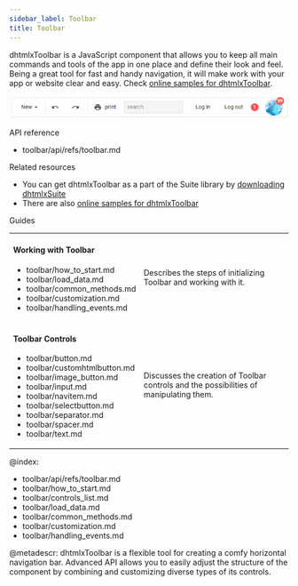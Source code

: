 ```yaml
---
sidebar_label: Toolbar
title: Toolbar
---          
```




dhtmlxToolbar is a JavaScript component that allows you to keep all main commands and tools of the app in one place and define their look and feel.
Being a great tool for fast and handy navigation, it will make work with your app or website clear and easy. Check [online samples for dhtmlxToolbar](https://docs.dhtmlx.com/suite/samples/toolbar/).


![](../assets/toolbar/toolbar_front.png)


<div class="h2">API reference</div>

- toolbar/api/refs/toolbar.md

<div class="h2">Related resources</div>

- You can get dhtmlxToolbar as a part of the Suite library by [downloading dhtmlxSuite](https://dhtmlx.com/docs/products/dhtmlxSuite/download.shtml)          
- There are also [online samples for dhtmlxToolbar](https://docs.dhtmlx.com/suite/samples/toolbar/)  

<div class="h2">Guides</div>

<table class='guide-table'>
	<tbody>
	<tr>
		<td id="data" class='topics'>
		    <h4>
		        Working with Toolbar
		    </h4>
		    <ul id="data_sublist" >            		
                <li>toolbar/how_to_start.md</li>                
                <li>toolbar/load_data.md</li> 
                <li>toolbar/common_methods.md</li>
                <li>toolbar/customization.md</li>
                <li>toolbar/handling_events.md</li>
            </ul>
        </td>
		<td class='topic_description'>Describes the steps of initializing Toolbar and working with it.</td>
	</tr>
	<tr>
		<td id="manipulations" class='topics'>
		    <h4>
		        Toolbar Controls
		    </h4>
		    <ul id="manipulations_sublist">                 	
                <li>toolbar/button.md</li>
                <li>toolbar/customhtmlbutton.md</li>                                                          
                <li>toolbar/image_button.md</li>   
                <li>toolbar/input.md</li> 
                <li>toolbar/navitem.md</li>
                <li>toolbar/selectbutton.md</li> 
                <li>toolbar/separator.md</li> 
                <li>toolbar/spacer.md</li> 
                <li>toolbar/text.md</li>                  
            </ul>
        </td>
		<td class='topic_description'>Discusses the creation of Toolbar controls and the possibilities of manipulating them.</td>
    </tr>
    </tbody>
</table>

@index:
- toolbar/api/refs/toolbar.md
- toolbar/how_to_start.md
- toolbar/controls_list.md
- toolbar/load_data.md
- toolbar/common_methods.md
- toolbar/customization.md
- toolbar/handling_events.md


@metadescr:
dhtmlxToolbar is a flexible tool for creating a comfy horizontal navigation bar. Advanced API allows you to easily adjust the structure of the component by combining and customizing diverse types of its controls.

